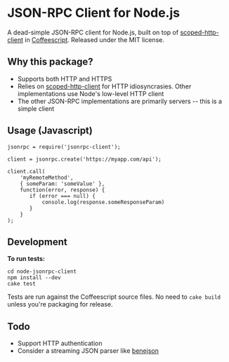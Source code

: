 JSON-RPC Client for Node.js
===========================

A dead-simple JSON-RPC client for Node.js, built on top of [scoped-http-client][] in [Coffeescript][coffeescript]. Released under the MIT license.

Why this package?
-----------------

* Supports both HTTP and HTTPS
* Relies on [scoped-http-client][] for HTTP idiosyncrasies. Other implementations use Node's low-level HTTP client
* The other JSON-RPC implementations are primarily servers -- this is a simple client

Usage (Javascript)
------------------

    jsonrpc = require('jsonrpc-client');
    
    client = jsonrpc.create('https://myapp.com/api');
    
    client.call(
        'myRemoteMethod', 
        { someParam: 'someValue' }, 
        function(error, response) {
           if (error === null) {
               console.log(response.someResponseParam)
           }
        }
    );

Development
-----------
**To run tests:**
    
    cd node-jsonrpc-client
    npm install --dev
    cake test

Tests are run against the Coffeescript source files. No need to `cake build` unless you're packaging for release.

Todo
----
 * Support HTTP authentication
 * Consider a streaming JSON parser like [benejson](https://github.com/codehero/benejson)

[scoped-http-client]: https://github.com/technoweenie/node-scoped-http-client
[coffeescript]: http://jashkenas.github.com/coffee-script/